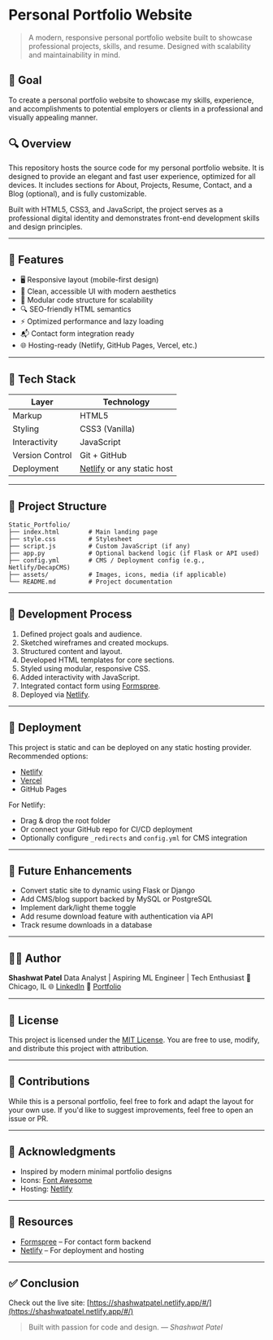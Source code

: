 # Personal Portfolio Website

> A modern, responsive personal portfolio website built to showcase professional projects, skills, and resume. Designed with scalability and maintainability in mind.

## 🎯 Goal

To create a personal portfolio website to showcase my skills, experience, and accomplishments to potential employers or clients in a professional and visually appealing manner.

## 🔍 Overview

This repository hosts the source code for my personal portfolio website. It is designed to provide an elegant and fast user experience, optimized for all devices. It includes sections for About, Projects, Resume, Contact, and a Blog (optional), and is fully customizable.

Built with HTML5, CSS3, and JavaScript, the project serves as a professional digital identity and demonstrates front-end development skills and design principles.

---

## 🚀 Features

* 🖥️ Responsive layout (mobile-first design)
* 🌙 Clean, accessible UI with modern aesthetics
* 📂 Modular code structure for scalability
* 🔍 SEO-friendly HTML semantics
* ⚡ Optimized performance and lazy loading
* 📬 Contact form integration ready
* 🌐 Hosting-ready (Netlify, GitHub Pages, Vercel, etc.)

---

## 👷 Tech Stack

| Layer           | Technology                                             |
| --------------- | ------------------------------------------------------ |
| Markup          | HTML5                                                  |
| Styling         | CSS3 (Vanilla)                                         |
| Interactivity   | JavaScript                                             |
| Version Control | Git + GitHub                                           |
| Deployment      | [Netlify](https://www.netlify.com/) or any static host |

---

## 📁 Project Structure

```text
Static_Portfolio/
├── index.html        # Main landing page
├── style.css         # Stylesheet
├── script.js         # Custom JavaScript (if any)
├── app.py            # Optional backend logic (if Flask or API used)
├── config.yml        # CMS / Deployment config (e.g., Netlify/DecapCMS)
├── assets/           # Images, icons, media (if applicable)
└── README.md         # Project documentation
```

---

## 🧭 Development Process

1. Defined project goals and audience.
2. Sketched wireframes and created mockups.
3. Structured content and layout.
4. Developed HTML templates for core sections.
5. Styled using modular, responsive CSS.
6. Added interactivity with JavaScript.
7. Integrated contact form using [Formspree](https://formspree.io/).
8. Deployed via [Netlify](https://netlify.com).

---

## 🧪 Deployment

This project is static and can be deployed on any static hosting provider. Recommended options:

* [Netlify](https://www.netlify.com/)
* [Vercel](https://vercel.com/)
* GitHub Pages

For Netlify:

* Drag & drop the root folder
* Or connect your GitHub repo for CI/CD deployment
* Optionally configure `_redirects` and `config.yml` for CMS integration

---

## 🔭 Future Enhancements

* Convert static site to dynamic using Flask or Django
* Add CMS/blog support backed by MySQL or PostgreSQL
* Implement dark/light theme toggle
* Add resume download feature with authentication via API
* Track resume downloads in a database

---

## 🧑‍💼 Author

**Shashwat Patel**
Data Analyst | Aspiring ML Engineer | Tech Enthusiast
📍 Chicago, IL
🌐 [LinkedIn](https://www.linkedin.com/in/shashwatpatel107/)
💼 [Portfolio](https://shashwatpatel.netlify.app)

---

## 📜 License

This project is licensed under the [MIT License](LICENSE). You are free to use, modify, and distribute this project with attribution.

---

## 🤝 Contributions

While this is a personal portfolio, feel free to fork and adapt the layout for your own use. If you'd like to suggest improvements, feel free to open an issue or PR.

---

## 📌 Acknowledgments

* Inspired by modern minimal portfolio designs
* Icons: [Font Awesome](https://fontawesome.com/)
* Hosting: [Netlify](https://netlify.com)

---

## 🔗 Resources

* [Formspree](https://formspree.io/) – For contact form backend
* [Netlify](https://www.netlify.com/) – For deployment and hosting

---

## ✅ Conclusion

Check out the live site: [https://shashwatpatel.netlify.app/#/](https://shashwatpatel.netlify.app/#/)

> Built with passion for code and design.
> — *Shashwat Patel*
